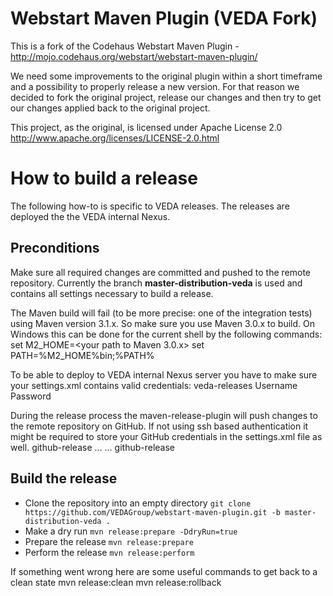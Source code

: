 Webstart Maven Plugin (VEDA Fork)
=================================

This is a fork of the Codehaus Webstart Maven Plugin - http://mojo.codehaus.org/webstart/webstart-maven-plugin/

We need some improvements to the original plugin within a short timeframe and a possibility to properly release a new version. For that reason we decided to fork the original project, release our changes and then try to get our changes applied back to the original project.

This project, as the original, is licensed under Apache License 2.0
http://www.apache.org/licenses/LICENSE-2.0.html

How to build a release
======================
The following how-to is specific to VEDA releases. The releases are deployed the the VEDA internal Nexus.

Preconditions
-------------
Make sure all required changes are committed and pushed to the remote repository. Currently the branch
**master-distribution-veda** is used and contains all settings necessary to build a release.

The Maven build will fail (to be more precise: one of the integration tests) using Maven version 3.1.x. So
make sure you use Maven 3.0.x to build. On Windows this can be done for the current shell by the following commands:
    set M2_HOME=<your path to Maven 3.0.x>
    set PATH=%M2_HOME%bin;%PATH%

To be able to deploy to VEDA internal Nexus server you have to make sure your settings.xml contains
valid credentials:
    <servers>
         <server>
             <id>veda-releases</id>
             <username>Username</username>
             <password>Password</password>
         </server>
    </servers>

During the release process the maven-release-plugin will push changes to the remote repository on GitHub.
If not using ssh based authentication it might be required to store your GitHub credentials in the settings.xml
file as well.
     <profiles>
        <profile>
            <id>github-release</id>
            <properties>
                <username>...</username>
                <password>...</password>
            </properties>
        </profile>
    </profiles>
    <activeProfiles>
        <activeProfile>github-release</activeProfile>
    </activeProfiles>


Build the release
---------------
- Clone the repository into an empty directory `git clone https://github.com/VEDAGroup/webstart-maven-plugin.git -b master-distribution-veda .`
- Make a dry run `mvn release:prepare -DdryRun=true`
- Prepare the release `mvn release:prepare`
- Perform the release `mvn release:perform`

If something went wrong here are some useful commands to get back to a clean state
    mvn release:clean
    mvn release:rollback